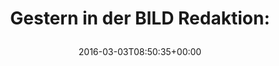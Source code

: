 ---
retweeted: false
source: <a href="https://about.twitter.com/products/tweetdeck" rel="nofollow">TweetDeck</a>
entities:
  hashtags: []
  symbols: []
  user_mentions: []
  urls: []
display_text_range:
- '0'
- '133'
favorite_count: '6'
id_str: '705314415013339136'
truncated: false
retweet_count: '1'
id: '705314415013339136'
created_at: Thu Mar 03 08:50:35 +0000 2016
favorited: false
full_text: |-
  Gestern in der BILD Redaktion:

  »Völlig absurde Headline die dafür sorgt dass unser Blatt mal wieder in aller Twitter-Munde ist. Go!«
lang: de
tags:
- pesos:twitter
date: '2016-03-03T08:50:35+00:00'
src: https://twitter.com/bascht/status/705314415013339136
original_url: https://twitter.com/bascht/status/705314415013339136
type: twitter_tweet
text: |-
  Gestern in der BILD Redaktion:

  »Völlig absurde Headline die dafür sorgt dass unser Blatt mal wieder in aller Twitter-Munde ist. Go!«
title: 'Gestern in der BILD Redaktion:

  '

---